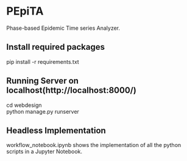 # PEpiTA
Phase-based Epidemic Time series Analyzer.

## Install required packages
pip install -r requirements.txt

## Running Server on localhost(http://localhost:8000/)
cd webdesign <br/>
python manage.py runserver

## Headless Implementation
workflow_notebook.ipynb shows the implementation of all the python scripts in a Jupyter Notebook.